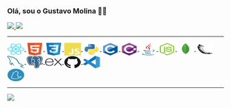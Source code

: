 ### Olá, sou o Gustavo Molina 👨‍💻
 <div>
  <a href="https://github.com/gustavomolina17">
  <img height="180em" src="https://github-readme-stats.vercel.app/api?username=gustavomolina17&show_icons=true&theme=dark&include_all_commits=true&count_private=true"/>
  <img height="180em"  src="https://github-readme-stats.vercel.app/api/top-langs/?username=gustavomolina17&layout=compact&langs_count=7&theme=dark"/>
</div>
  <hr>
 <div>
  <img align="center" alt="React" height="30" width="40" src="https://raw.githubusercontent.com/devicons/devicon/master/icons/react/react-original.svg">
  <img align="center" alt="HTML" height="30" width="40" src="https://raw.githubusercontent.com/devicons/devicon/master/icons/html5/html5-original.svg">
  <img align="center" alt="CSS" height="30" width="40" src="https://raw.githubusercontent.com/devicons/devicon/master/icons/css3/css3-original.svg">
   <img align="center" alt="Js" height="30" width="40" src="https://raw.githubusercontent.com/devicons/devicon/master/icons/javascript/javascript-plain.svg">
  <img align="center" alt="Python" height="30" width="40" src="https://raw.githubusercontent.com/devicons/devicon/master/icons/python/python-original.svg">
  <img align="center" alt="C" height="30" width="40" src="https://raw.githubusercontent.com/devicons/devicon/master/icons/c/c-original.svg">
  <img align="center" alt="Csharp" height="30" width="40" src="https://raw.githubusercontent.com/devicons/devicon/master/icons/csharp/csharp-original.svg">
   <img align="center" alt="Java" height="30" width="40" src="https://raw.githubusercontent.com/devicons/devicon/master/icons/java/java-original.svg">
   <img align="center" alt="node" height="30" width="40" src="https://raw.githubusercontent.com/devicons/devicon/master/icons/nodejs/nodejs-original.svg">
   <img align="center" alt="mongo" height="30" width="40" src="https://raw.githubusercontent.com/devicons/devicon/master/icons/mongodb/mongodb-original.svg">
   <img align="center" alt="flask" height="30" width="40" src="https://raw.githubusercontent.com/devicons/devicon/master/icons/flask/flask-original.svg">
   <img align="center" alt="sql" height="30" width="40" src="https://raw.githubusercontent.com/devicons/devicon/master/icons/mysql/mysql-original.svg">
   <img align="center" alt="postgre" height="30" width="40" src="https://raw.githubusercontent.com/devicons/devicon/master/icons/postgresql/postgresql-original.svg">
   <img align="center" alt="express" height="30" width="40" src="https://raw.githubusercontent.com/devicons/devicon/master/icons/express/express-original.svg">
   <img align="center" alt="github" height="30" width="40" src="https://raw.githubusercontent.com/devicons/devicon/master/icons/github/github-original.svg">
    <img align="center" alt="code" height="30" width="40" src="https://raw.githubusercontent.com/devicons/devicon/master/icons/vscode/vscode-original.svg">
  <br>
   <img align="center" alt="yarn" height="30" width="40" src="https://raw.githubusercontent.com/devicons/devicon/master/icons/yarn/yarn-original.svg">
</div>
 <hr> 
  
  <div> 
 
  <a href="https://www.linkedin.com/in/gustavo-molina-a2798418/" target="_blank"><img src="https://img.shields.io/badge/-LinkedIn-%230077B5?style=for-the-badge&logo=linkedin&logoColor=white" target="_blank"></a> 
 
</div>

